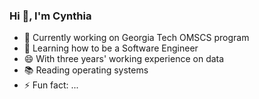 ### Hi 👋, I'm Cynthia


- 🔭 Currently working on Georgia Tech OMSCS program
- 🌱 Learning how to be a Software Engineer
- 😄 With three years' working experience on data
- :books: Reading operating systems
- ⚡ Fun fact: ...

